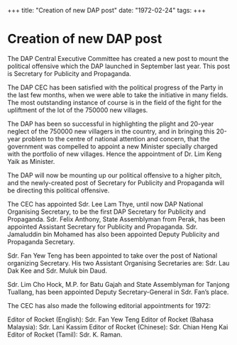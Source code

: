 +++ 
title: "Creation of new DAP post"
date: "1972-02-24"
tags:
+++

# Creation of new DAP post

The DAP Central Executive Committee has created a new post to mount the political offensive which the DAP launched in September last year. This post is Secretary for Publicity and Propaganda.

The DAP CEC has been satisfied with the political progress of the Party in the last few months, when we were able to take the initiative in many fields. The most outstanding instance of course is in the field of the fight for the upliftment of the lot of the 750000 new villages.

The DAP has been so successful in highlighting the plight and 20-year neglect of the 750000 new villagers in the country, and in bringing this 20-year problem to the centre of national attention and concern, that the government was compelled to appoint a new Minister specially charged with the portfolio of new villages. Hence the appointment of Dr. Lim Keng Yaik as Minister.</u>

The DAP will now be mounting up our political offensive to a higher pitch, and the newly-created post of Secretary for Publicity and Propaganda will be directing this political offensive.

The CEC has appointed Sdr. Lee Lam Thye, until now DAP National Organising Secretary, to be the first DAP Secretary for Publicity and Propaganda. Sdr. Felix Anthony, State Assemblyman from Perak, has been appointed Assistant Secretary for Publicity and Propaganda. Sdr. Jamaluddin bin Mohamed has also been appointed Deputy Publicity and Propaganda Secretary.

Sdr. Fan Yew Teng has been appointed to take over the post of National organizing Secretary. His two Assistant Organising Secretaries are: Sdr. Lau Dak Kee and Sdr. Muluk bin Daud.

Sdr. Lim Cho Hock, M.P. for Batu Gajah and State Assemblyman for Tanjong Tuallang, has been appointed Deputy Secretary-General in Sdr. Fan’s place.

The CEC has also made the following editorial appointments for 1972:

Editor of Rocket (English): Sdr. Fan Yew Teng
Editor of Rocket (Bahasa Malaysia): Sdr. Lani Kassim
Editor of Rocket (Chinese): Sdr. Chian Heng Kai
Editor of Rocket (Tamil): Sdr. K. Raman.
 
